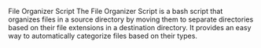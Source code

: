 File Organizer Script
The File Organizer Script is a bash script that organizes files in a source directory by moving them to separate directories based on their file extensions in a destination directory. It provides an easy way to automatically categorize files based on their types.
